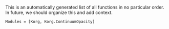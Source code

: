 This is an automatically generated list of all functions in no particular order.  In future, we 
should organize this and add context.

```@autodocs
Modules = [Korg, Korg.ContinuumOpacity]
```
